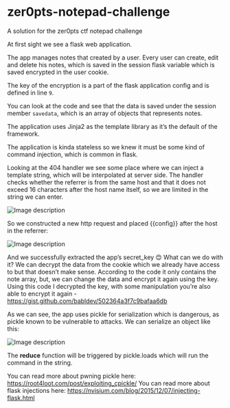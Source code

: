 # zer0pts-notepad-challenge
A solution for the zer0pts ctf notepad challenge

At first sight we see a flask web application.

The app manages notes that created by a user. Every user can create, edit and delete his notes, which is saved in the session flask variable which is saved encrypted in the user cookie. 

The key of the encryption is a part of the flask application config and is defined in line `9`.

You can look at the code and see that the data is saved under the session member `savedata`, which is an array of objects that represents notes.

The application uses Jinja2 as the template library as it’s the default of the framework. 

The application is kinda stateless so we knew it must be some kind of command injection, which is common in flask.

Looking at the 404 handler we see some place where we can inject a template string, which will be interpolated at server side. The handler checks whether the referrer is from the same host and that it does not exceed 16 characters after the host name itself, so we are limited in the string we can enter.

![Image description](https://i.imgur.com/NxsyZmN.png)

So we constructed a new http request and placed {{config}} after the host in the referrer:

![Image description](https://i.imgur.com/FZuKqHK.png)

And we successfully extracted the app’s secret_key 😊
What can we do with it? We can decrypt the data from the cookie which we already have access to but that doesn’t make sense. According to the code it only contains the note array, but, we can change the data and encrypt it again using the key.
Using this code I decrypted the key, with some manipulation you’re also able to encrypt it again - https://gist.github.com/babldev/502364a3f7c9bafaa6db

As we can see, the app uses pickle for serialization which is dangerous, as pickle known to be vulnerable to attacks.
We can serialize an object like this:

![Image description](https://i.imgur.com/2JrLcVd.png)

The __reduce__ function will be triggered by pickle.loads which will run the command in the string.


You can read more about pwning pickle here: https://root4loot.com/post/exploiting_cpickle/
You can read more about flask injections here: https://nvisium.com/blog/2015/12/07/injecting-flask.html

